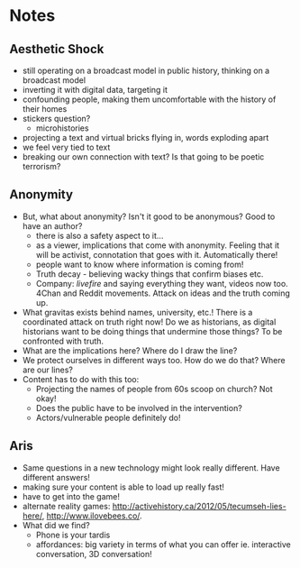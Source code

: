 # Notes

## Aesthetic Shock
- still operating on a broadcast model in public history, thinking on a broadcast model
- inverting it with digital data, targeting it 
- confounding people, making them uncomfortable with the history of their homes
- stickers question?
  - microhistories 
- projecting a text and virtual bricks flying in, words exploding apart
- we feel very tied to text 
- breaking our own connection with text? Is that going to be poetic terrorism?

## Anonymity
- But, what about anonymity? Isn't it good to be anonymous? Good to have an author?
  - there is also a safety aspect to it...
  - as a viewer, implications that come with anonymity. Feeling that it will be activist, connotation that goes with it. Automatically there! 
  - people want to know where information is coming from! 
  - Truth decay - believing wacky things that confirm biases etc. 
  - Company: *livefire* and saying everything they want, videos now too. 4Chan and Reddit movements. Attack on ideas and the truth coming up. 
 - What gravitas exists behind names, university, etc.! There is a coordinated attack on truth right now! Do we as historians, as digital historians want to be doing things that undermine those things? To be confronted with truth. 
- What are the implications here? Where do I draw the line?
- We protect ourselves in different ways too. How do we do that? Where are our lines?
- Content has to do with this too:
  - Projecting the names of people from 60s scoop on church? Not okay! 
  - Does the public have to be involved in the intervention?
  - Actors/vulnerable people definitely do! 

## Aris
- Same questions in a new technology might look really different. Have different answers! 
- making sure your content is able to load up really fast! 
- have to get into the game! 
- alternate reality games: http://activehistory.ca/2012/05/tecumseh-lies-here/, http://www.ilovebees.co/.
- What did we find? 
  - Phone is your tardis
  - affordances: big variety in terms of what you can offer ie. interactive conversation, 3D conversation! 
